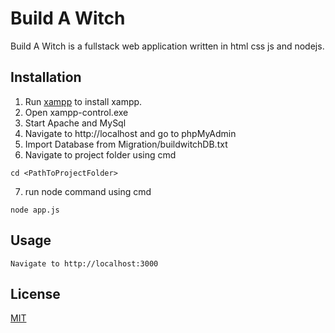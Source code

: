 # Build A Witch

Build A Witch is a fullstack web application written in html css js and nodejs.

## Installation

1. Run [xampp](https://www.apachefriends.org/index.html) to install xampp.
2. Open xampp-control.exe
3. Start Apache and MySql
4. Navigate to http://localhost and go to phpMyAdmin
5. Import Database from Migration/buildwitchDB.txt
6. Navigate to project folder using cmd

```
cd <PathToProjectFolder>
```

7. run node command using cmd

```
node app.js
```

## Usage

```
Navigate to http://localhost:3000
```

## License

[MIT](https://choosealicense.com/licenses/mit/)
